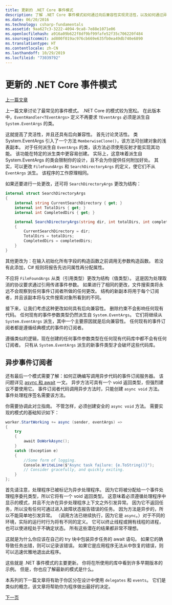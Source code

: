 ```yaml
---
title: 更新的 .NET Core 事件模式
description: 了解 .NET Core 事件模式如何通过向后兼容性实现灵活性，以及如何通过异步订阅服务器实现安全事件处理。
ms.date: 06/20/2016
ms.technology: csharp-fundamentals
ms.assetid: 9aa627c3-3222-4094-9ca8-7e88e1071e06
ms.openlocfilehash: a916a09b622f8df9bf99fafe52f35c706220f484
ms.sourcegitcommit: ad800f019ac976cb669e635fb0ea49db740e6890
ms.translationtype: HT
ms.contentlocale: zh-CN
ms.lasthandoff: 10/29/2019
ms.locfileid: "73039792"
---
```

# <a name="the-updated-net-core-event-pattern"></a>更新的 .NET Core 事件模式

[上一篇文章](event-pattern.md)

上一篇文章讨论了最常见的事件模式。 .NET Core 的模式较为宽松。 在此版本中，`EventHandler<TEventArgs>` 定义不再要求 `TEventArgs` 必须是派生自 `System.EventArgs` 的类。

这就提高了灵活性，并且还具有后向兼容性。 首先讨论灵活性。 类 System.EventArgs 引入了一个方法 `MemberwiseClone()`，该方法可创建对象的浅表副本。
对于任何派生自 `EventArgs` 的类，该方法必须使用反射才能实现其功能。 该功能在特定的派生类中更容易创建。 实际上，这意味着派生自 System.EventArgs 的类会限制你的设计，且不会为你提供任何附加好处。
其实，可以更改 `FileFoundArgs` 和 `SearchDirectoryArgs` 的定义，使它们不从 `EventArgs` 派生。
该程序的工作原理相同。

如果还要进行一处更改，还可将 `SearchDirectoryArgs` 更改为结构：

```csharp
internal struct SearchDirectoryArgs
{
    internal string CurrentSearchDirectory { get; }
    internal int TotalDirs { get; }
    internal int CompletedDirs { get; }

    internal SearchDirectoryArgs(string dir, int totalDirs, int completedDirs) : this()
    {
        CurrentSearchDirectory = dir;
        TotalDirs = totalDirs;
        CompletedDirs = completedDirs;
    }
}
```

其他更改为：在输入初始化所有字段的构造函数之前调用无参数构造函数。 若没有此添加，C# 规则将报告先访问属性再分配属性。

不应将 `FileFoundArgs` 从类（引用类型）更改为结构（值类型）。 这是因为处理取消的协议要求通过引用传递事件参数。 如果进行了相同的更改，文件搜索类将永远不会观察到任何事件订阅者所做的任何更改。 结构的新副本将用于每个订阅者，并且该副本将与文件搜索对象所看到的不同。

接下来，让我们考虑这种更改如何具有后向兼容性。
删除约束不会影响任何现有代码。 任何现有的事件参数类型仍然派生自 `System.EventArgs`。
它们将继续从 `System.EventArgs` 派生，其中一个主要原因就是后向兼容性。 任何现有的事件订阅者都是遵循经典模式的事件的订阅者。

遵循类似的逻辑，现在创建的任何事件参数类型在任何现有代码库中都不会有任何订阅者。 只有从 `System.EventArgs` 派生的新事件类型才会破坏这些代码库。

## <a name="events-with-async-subscribers"></a>异步事件订阅者

还有最后一个模式需要了解：如何正确编写调用异步代码的事件订阅服务器。 该问题详见 [async 和 await](async.md) 一文。 异步方法可具有一个 void 返回类型，但强烈建议不要使用它。 事件订阅者代码调用异步方法时，只能创建 `async void` 方法。 事件处理程序签名需要该方法。

你需要协调此对立指南。 不管怎样，必须创建安全的 `async void` 方法。 需要实现的模式的基础知识如下：

```csharp
worker.StartWorking += async (sender, eventArgs) =>
{
    try 
    {
        await DoWorkAsync();
    }
    catch (Exception e)
    {
        //Some form of logging.
        Console.WriteLine($"Async task failure: {e.ToString()}");
        // Consider gracefully, and quickly exiting.
    }
};
```

首先请注意，处理程序已被标记为异步处理程序。 因为它将被分配给一个事件处理程序委托类型，所以它将有一个 void 返回类型。 这意味着必须遵循处理程序中显示的模式，并且不允许在异步处理程序上下文之外引发异常。 因为它不返回任务，所以没有任何可通过进入故障状态报告错误的任务。 因为方法是异步的，所以不能简单地引发异常。 （调用方法已继续执行，因为它是 `async`。）对于不同的环境，实际的运行时行为将有不同的定义。 它可以终止线程或拥有线程的进程，也可以使进程处于不确定状态。 所有这些潜在的结果都非常不理想。

这就是为什么你应该在自己的 try 块中包装异步任务的 await 语句。 如果它的确导致任务出错，则可以记录该错误。 如果它是应用程序无法从中恢复的错误，则可以迅速优雅地退出此程序。

这些就是 .NET 事件模式的主要更新。 你将在所使用的库中看到许多早期版本的示例。 但是，你也应了解最新的模式是什么。

本系列的下一篇文章将有助于你区分在设计中使用 `delegates` 和 `events`。 它们是类似的概念，该文章将帮助你为程序做出最好的决定。

[下一页](distinguish-delegates-events.md)
